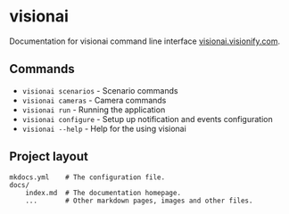 # visionai

Documentation for visionai command line interface [visionai.visionify.com](https://visionai.visionify.com).

## Commands

* `visionai scenarios` - Scenario commands
* `visionai cameras` - Camera commands
* `visionai run` - Running the application
* `visionai configure` - Setup up notification and events configuration
* `visionai --help` - Help for the using visionai

## Project layout

    mkdocs.yml    # The configuration file.
    docs/
        index.md  # The documentation homepage.
        ...       # Other markdown pages, images and other files.
